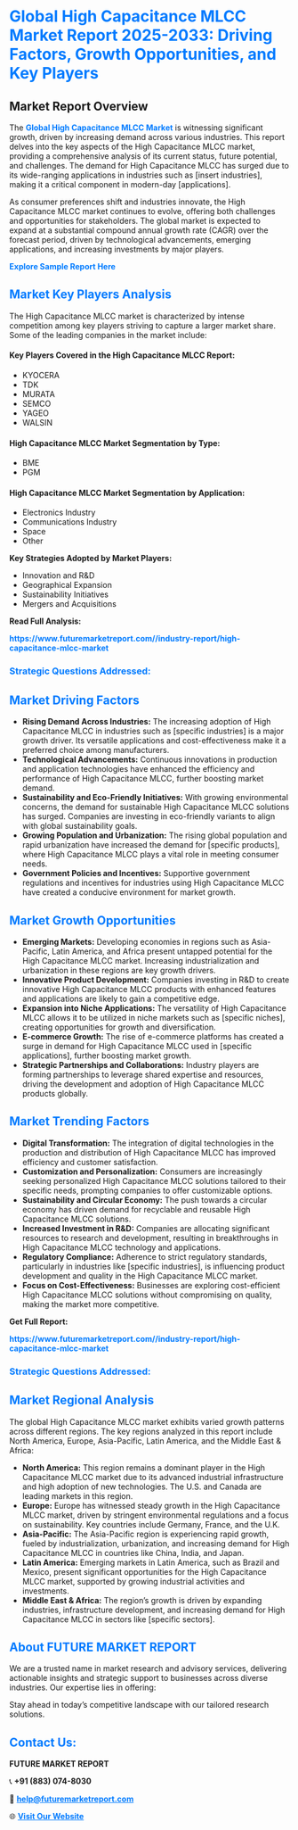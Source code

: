<h1 style="color: #007BFF;">Global High Capacitance MLCC Market Report 2025-2033: Driving Factors, Growth Opportunities, and Key Players</h1>

<section id="overview">
<h2>Market Report Overview</h2>
<p>The <a href="https://www.futuremarketreport.com//industry-report/high-capacitance-mlcc-market" style="color: #007BFF; text-decoration: none;"><strong>Global High Capacitance MLCC Market</strong></a> is witnessing significant growth, driven by increasing demand across various industries. This report delves into the key aspects of the High Capacitance MLCC market, providing a comprehensive analysis of its current status, future potential, and challenges. The demand for High Capacitance MLCC has surged due to its wide-ranging applications in industries such as [insert industries], making it a critical component in modern-day [applications].</p>
<p>As consumer preferences shift and industries innovate, the High Capacitance MLCC market continues to evolve, offering both challenges and opportunities for stakeholders. The global market is expected to expand at a substantial compound annual growth rate (CAGR) over the forecast period, driven by technological advancements, emerging applications, and increasing investments by major players.</p>
</section>

<section id="overview">
<p><a href="https://www.futuremarketreport.com//request-sample/reportId=76310" style="color: #007BFF; text-decoration: none;"><strong>Explore Sample Report Here</strong></a></p>
</section>

<section id="key-players">
<h2 style="color: #007BFF;">Market Key Players Analysis</h2>
<p>The High Capacitance MLCC market is characterized by intense competition among key players striving to capture a larger market share. Some of the leading companies in the market include:</p>
<h4>Key Players Covered in the High Capacitance MLCC Report:</h4>
<ul><li>KYOCERA</li><li>TDK</li><li>MURATA</li><li>SEMCO</li><li>YAGEO</li><li>WALSIN</li></ul>
<h4>High Capacitance MLCC Market Segmentation by Type:</h4>
<ul><li>BME</li><li>PGM</li></ul>

<h4>High Capacitance MLCC Market Segmentation by Application:</h4>
<ul><li>Electronics Industry</li><li>Communications Industry</li><li>Space</li><li>Other</li></ul>
<p><strong>Key Strategies Adopted by Market Players:</strong></p>
<ul>
<li>Innovation and R&D</li>
<li>Geographical Expansion</li>
<li>Sustainability Initiatives</li>
<li>Mergers and Acquisitions</li>
</ul>
</section>

<section>
<p><strong>Read Full Analysis: </strong></p><a href="https://www.futuremarketreport.com//industry-report/high-capacitance-mlcc-market" style="color: #007BFF; text-decoration: none;"><strong>https://www.futuremarketreport.com//industry-report/high-capacitance-mlcc-market</strong></a>
<h3 style="color: #007BFF;">Strategic Questions Addressed:</h3>
</section>

<section id="driving-factors">
<h2 style="color: #007BFF;">Market Driving Factors</h2>
<ul>
<li><strong>Rising Demand Across Industries:</strong> The increasing adoption of High Capacitance MLCC in industries such as [specific industries] is a major growth driver. Its versatile applications and cost-effectiveness make it a preferred choice among manufacturers.</li>
<li><strong>Technological Advancements:</strong> Continuous innovations in production and application technologies have enhanced the efficiency and performance of High Capacitance MLCC, further boosting market demand.</li>
<li><strong>Sustainability and Eco-Friendly Initiatives:</strong> With growing environmental concerns, the demand for sustainable High Capacitance MLCC solutions has surged. Companies are investing in eco-friendly variants to align with global sustainability goals.</li>
<li><strong>Growing Population and Urbanization:</strong> The rising global population and rapid urbanization have increased the demand for [specific products], where High Capacitance MLCC plays a vital role in meeting consumer needs.</li>
<li><strong>Government Policies and Incentives:</strong> Supportive government regulations and incentives for industries using High Capacitance MLCC have created a conducive environment for market growth.</li>
</ul>
</section>

<section id="growth-opportunities">
<h2 style="color: #007BFF;">Market Growth Opportunities</h2>
<ul>
<li><strong>Emerging Markets:</strong> Developing economies in regions such as Asia-Pacific, Latin America, and Africa present untapped potential for the High Capacitance MLCC market. Increasing industrialization and urbanization in these regions are key growth drivers.</li>
<li><strong>Innovative Product Development:</strong> Companies investing in R&D to create innovative High Capacitance MLCC products with enhanced features and applications are likely to gain a competitive edge.</li>
<li><strong>Expansion into Niche Applications:</strong> The versatility of High Capacitance MLCC allows it to be utilized in niche markets such as [specific niches], creating opportunities for growth and diversification.</li>
<li><strong>E-commerce Growth:</strong> The rise of e-commerce platforms has created a surge in demand for High Capacitance MLCC used in [specific applications], further boosting market growth.</li>
<li><strong>Strategic Partnerships and Collaborations:</strong> Industry players are forming partnerships to leverage shared expertise and resources, driving the development and adoption of High Capacitance MLCC products globally.</li>
</ul>
</section>

<section id="trending-factors">
<h2 style="color: #007BFF;">Market Trending Factors</h2>
<ul>
<li><strong>Digital Transformation:</strong> The integration of digital technologies in the production and distribution of High Capacitance MLCC has improved efficiency and customer satisfaction.</li>
<li><strong>Customization and Personalization:</strong> Consumers are increasingly seeking personalized High Capacitance MLCC solutions tailored to their specific needs, prompting companies to offer customizable options.</li>
<li><strong>Sustainability and Circular Economy:</strong> The push towards a circular economy has driven demand for recyclable and reusable High Capacitance MLCC solutions.</li>
<li><strong>Increased Investment in R&D:</strong> Companies are allocating significant resources to research and development, resulting in breakthroughs in High Capacitance MLCC technology and applications.</li>
<li><strong>Regulatory Compliance:</strong> Adherence to strict regulatory standards, particularly in industries like [specific industries], is influencing product development and quality in the High Capacitance MLCC market.</li>
<li><strong>Focus on Cost-Effectiveness:</strong> Businesses are exploring cost-efficient High Capacitance MLCC solutions without compromising on quality, making the market more competitive.</li>
</ul>
</section>

<section>
<p><strong>Get Full Report: </strong></p><a href="https://www.futuremarketreport.com//industry-report/high-capacitance-mlcc-market" style="color: #007BFF; text-decoration: none;"><strong>https://www.futuremarketreport.com//industry-report/high-capacitance-mlcc-market</strong></a>
<h3 style="color: #007BFF;">Strategic Questions Addressed:</h3>
</section>


<section id="regional-analysis">
<h2 style="color: #007BFF;">Market Regional Analysis</h2>
<p>The global High Capacitance MLCC market exhibits varied growth patterns across different regions. The key regions analyzed in this report include North America, Europe, Asia-Pacific, Latin America, and the Middle East & Africa:</p>
<ul>
<li><strong>North America:</strong> This region remains a dominant player in the High Capacitance MLCC market due to its advanced industrial infrastructure and high adoption of new technologies. The U.S. and Canada are leading markets in this region.</li>
<li><strong>Europe:</strong> Europe has witnessed steady growth in the High Capacitance MLCC market, driven by stringent environmental regulations and a focus on sustainability. Key countries include Germany, France, and the U.K.</li>
<li><strong>Asia-Pacific:</strong> The Asia-Pacific region is experiencing rapid growth, fueled by industrialization, urbanization, and increasing demand for High Capacitance MLCC in countries like China, India, and Japan.</li>
<li><strong>Latin America:</strong> Emerging markets in Latin America, such as Brazil and Mexico, present significant opportunities for the High Capacitance MLCC market, supported by growing industrial activities and investments.</li>
<li><strong>Middle East & Africa:</strong> The region’s growth is driven by expanding industries, infrastructure development, and increasing demand for High Capacitance MLCC in sectors like [specific sectors].</li>
</ul>
</section>

<footer>
<h2 style="color: #007BFF;">About FUTURE MARKET REPORT</h2>
<p>We are a trusted name in market research and advisory services, delivering actionable insights and strategic support to businesses across diverse industries. Our expertise lies in offering:</p>

<p>Stay ahead in today’s competitive landscape with our tailored research solutions.</p>

<h2 style="color: #007BFF;">Contact Us:</h2>
<p><strong>FUTURE MARKET REPORT</strong></p>
<p>📞 <strong>+91 (883) 074-8030</strong></p>
<p>📧 <strong><a href="mailto:help@futuremarketreport.com" style="color: #007BFF;">help@futuremarketreport.com</a></strong></p>
<p>🌐 <strong><a href="https://www.futuremarketreport.com/" style="color: #007BFF;">Visit Our Website</a></strong></p>
</footer>